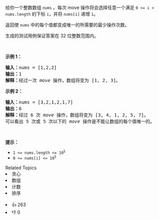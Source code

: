 <p>给你一个整数数组 <code>nums</code> 。每次 move 操作将会选择任意一个满足 <code>0 &lt;= i &lt; nums.length</code> 的下标 <code>i</code>，并将&nbsp;<code>nums[i]</code> 递增&nbsp;<code>1</code>。</p>

<p>返回使 <code>nums</code> 中的每个值都变成唯一的所需要的最少操作次数。</p>

<p>生成的测试用例保证答案在 32 位整数范围内。</p>

<div class="original__bRMd"> 
 <div> 
  <p>&nbsp;</p> 
 </div>
</div>

<p><strong class="example">示例 1：</strong></p>

<pre>
<strong>输入：</strong>nums = [1,2,2]
<strong>输出：</strong>1
<strong>解释：</strong>经过一次 <em>move</em> 操作，数组将变为 [1, 2, 3]。
</pre>

<p><strong class="example">示例 2：</strong></p>

<pre>
<strong>输入：</strong>nums = [3,2,1,2,1,7]
<strong>输出：</strong>6
<strong>解释：</strong>经过 6 次 <em>move</em> 操作，数组将变为 [3, 4, 1, 2, 5, 7]。
可以看出 5 次或 5 次以下的 <em>move</em> 操作是不能让数组的每个值唯一的。</pre>


<p>&nbsp;</p> 
<strong>提示：</strong>

<ul> 
 <li><code>1 &lt;= nums.length &lt;= 10<sup>5</sup></code></li> 
 <li><code>0 &lt;= nums[i] &lt;= 10<sup>5</sup></code></li> 
</ul>

<div><div>Related Topics</div><div><li>贪心</li><li>数组</li><li>计数</li><li>排序</li></div></div><br><div><li>👍 263</li><li>👎 0</li></div>